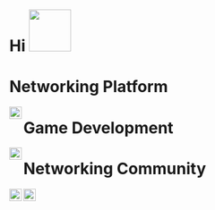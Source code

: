 <h1>Hi <img src="https://media.giphy.com/media/tP0T8nA2sRlqKvYjg6/giphy.gif" width="75px"></h1>

# Networking Platform
<a href="https://twitter.com/elnastech">
  <img align="left" alt="Elnast | Twitter" width="22px" src="https://raw.githubusercontent.com/peterthehan/peterthehan/master/assets/twitter.svg" />
</a>

# Game Development
<a href="https://twitter.com/inob3d">
  <img align="left" alt="Game Development | Twitter" width="22px" src="https://raw.githubusercontent.com/peterthehan/peterthehan/master/assets/twitter.svg" />
</a>

# Networking Community
<a href="https://twitter.com/encurest">
  <img align="left" alt="Networking Community | Twitter" width="22px" src="https://raw.githubusercontent.com/peterthehan/peterthehan/master/assets/twitter.svg" />
</a>

<a href="https://www.linkedin.com/in/jayponce/">
  <img align="left" alt="Abhishek's LinkedIN" width="22px" src="https://raw.githubusercontent.com/peterthehan/peterthehan/master/assets/linkedin.svg" />
</a>

